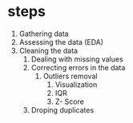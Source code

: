 # steps
1. Gathering data
2. Assessing the data (EDA)
3. Cleaning the data
   1. Dealing with missing  values
   2. Correcting errors in the data
      1. Outliers removal
         1. Visualization
         2. IQR
         3. Z- Score
   3. Droping duplicates